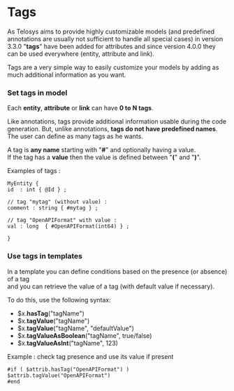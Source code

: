 # Tags

As Telosys aims to provide highly customizable models (and predefined annotations are usually not sufficient to handle all special cases) in version 3.3.0 "**tags**" have been added for attributes and since version 4.0.0 they can be used everywhere (entity, attribute and link).

Tags are a very simple way to easily customize your models by adding as much additional information as you want.

### Set tags in model

Each **entity**, **attribute** or **link** can have **0 to N tags**.&#x20;

Like annotations, tags provide additional information usable during the code generation. But, unlike annotations, **tags do not have predefined names**. The user can define as many tags as he wants.

A tag is **any name** starting with "**#**" and optionally having a value.\
If the tag has a **value** then the value is defined between "**(**" and "**)**".

Examples of tags :

```
MyEntity {
id  : int { @Id } ;

// tag "mytag" (without value) :
comment : string { #mytag } ;

// tag "OpenAPIFormat" with value :
val : long  { #OpenAPIFormat(int64) } ;

}
```



### Use tags in templates

In a template you can define conditions based on the presence (or absence) of a tag \
and you can retrieve the value of a tag (with default value if necessary).

To do this, use the following syntax:

* $x.**hasTag**("tagName")
* $x.**tagValue**("tagName")
* $x.**tagValue**("tagName", "defaultValue")
* $x.**tagValueAsBoolean**("tagName", true/false)
* $x.**tagValueAsInt**("tagName", 123)

Example : check tag presence and use its value if present

```
#if ( $attrib.hasTag("OpenAPIFormat") )  
$attrib.tagValue("OpenAPIFormat")
#end
```
